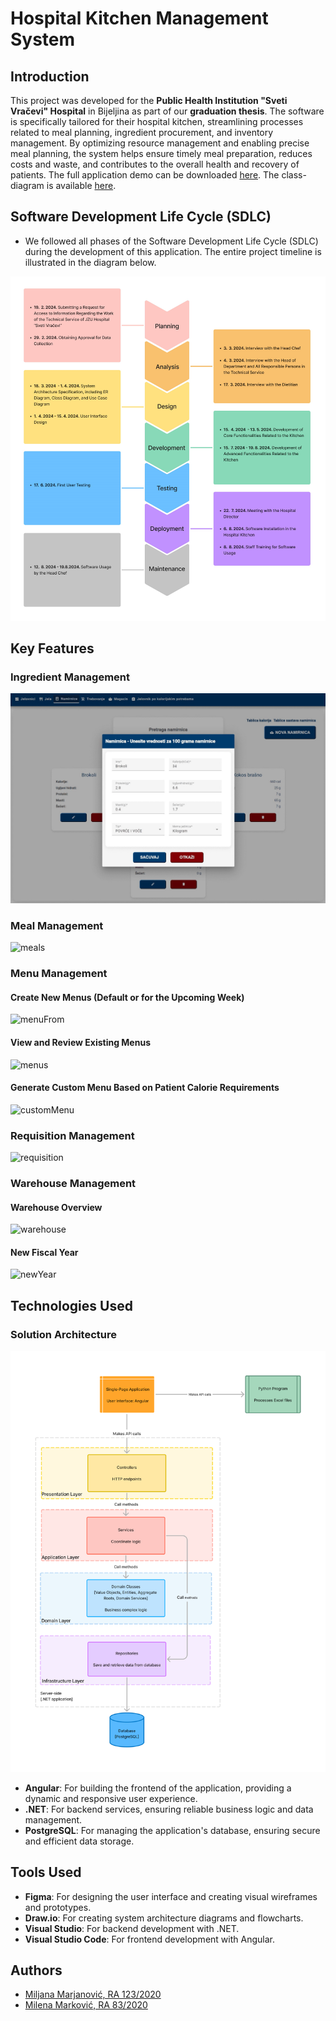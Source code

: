 # Hospital Kitchen Management System

## Introduction

This project was developed for the **Public Health Institution "Sveti Vračevi" Hospital** in Bijeljina as part of our **graduation thesis**. The software is specifically tailored for their hospital kitchen, streamlining processes related to meal planning, ingredient procurement, and inventory management. By optimizing resource management and enabling precise meal planning, the system helps ensure timely meal preparation, reduces costs and waste, and contributes to the overall health and recovery of patients. The full application demo can be downloaded [here](https://github.com/MilenaM06/Hospital-Kitchen-Support-Application/blob/main/preview/app-demo.mp4). The class-diagram is available [here](https://github.com/MilenaM06/Hospital-Kitchen-Management-System/blob/main/planning-and-modeling/class-diagram/class-diagram.png).


## Software Development Life Cycle (SDLC)

- We followed all phases of the Software Development Life Cycle (SDLC) during the development of this application. The entire project timeline is illustrated in the diagram below.

![sdlc](https://github.com/MilenaM06/Hospital-Kitchen-Management-System/blob/main/planning-and-modeling/project-timeline-diagram.jpg)


## Key Features

### Ingredient Management 
![ingredients](https://github.com/MilenaM06/Hospital-Kitchen-Management-System/blob/main/preview/screenshots/ingredients.jpg)
### Meal Management
![meals](https://github.com/MilenaM06/Hospital-Kitchen-Support-Application/blob/main/preview/screenshots/meals.jpg)
### Menu Management
#### Create New Menus (Default or for the Upcoming Week)
![menuFrom](https://github.com/MilenaM06/Hospital-Kitchen-Support-Application/blob/main/preview/screenshots/menu-form.jpg)
#### View and Review Existing Menus
![menus](https://github.com/MilenaM06/Hospital-Kitchen-Support-Application/blob/main/preview/screenshots/menu.jpg)
#### Generate Custom Menu Based on Patient Calorie Requirements
![customMenu](https://github.com/MilenaM06/Hospital-Kitchen-Support-Application/blob/main/preview/screenshots/custom-menu.jpg)
### Requisition Management
![requisition](https://github.com/MilenaM06/Hospital-Kitchen-Support-Application/blob/main/preview/screenshots/requisition.jpg)
### Warehouse Management
#### Warehouse Overview
![warehouse](https://github.com/MilenaM06/Hospital-Kitchen-Support-Application/blob/main/preview/screenshots/warehouse.jpg)
#### New Fiscal Year 
![newYear](https://github.com/MilenaM06/Hospital-Kitchen-Support-Application/blob/main/preview/screenshots/new-fiscal-year.jpg)


## Technologies Used

### Solution Architecture
![architecture](https://github.com/MilenaM06/Hospital-Kitchen-Management-System/blob/main/planning-and-modeling/architecture.jpg)

- **Angular**: For building the frontend of the application, providing a dynamic and responsive user experience.
- **.NET**: For backend services, ensuring reliable business logic and data management.
- **PostgreSQL**: For managing the application's database, ensuring secure and efficient data storage.


## Tools Used

- **Figma**: For designing the user interface and creating visual wireframes and prototypes.
- **Draw.io**: For creating system architecture diagrams and flowcharts.
- **Visual Studio**: For backend development with .NET.
- **Visual Studio Code**: For frontend development with Angular.


## Authors
- [Miljana Marjanović, RA 123/2020](https://github.com/MiljanaMa)
- [Milena Marković, RA 83/2020](https://github.com/MilenaM06)
